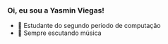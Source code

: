 ### Oi, eu sou a Yasmin Viegas!



- 👾 Estudante do segundo periodo de computação
- 🔭 Sempre escutando música 

